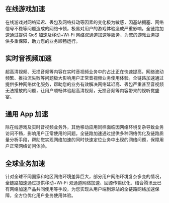 ## 在线游戏加速
在线游戏对网络延迟、丢包及网络抖动等因素的变化极为敏感，因基站拥塞、网络信号不稳等问题造成的网络卡顿，极易对用户的游戏体验造成严重影响。全链路加速通过提供 QoS 加速及移动+Wi-Fi 网络双通道加速等服务，为您的游戏业务提供多重保障，助力您的业务顺畅运行。

## 实时音视频加速
超高清视频、无损音频等内容在实时音视频业务中的占比正在快速提高，网络波动频繁、推拉流失败等问题极大影响用户正常音视频业务使用体验。全链路加速通过提供多种网络优化服务，帮助您的业务有效解决网络延迟高、丢包严重甚至音视频无法播放的问题，让用户顺畅体验超高清视频，无损音频等内容带来的视听觉盛宴。

## 通用 App 加速
除在线游戏及实时音视频业务外，其他移动应用同样面临因网络环境复杂导致业务访问不畅，影响用户正常使用的问题。全链路加速通过提供多种网络优化及链路质量分析手段，帮助您实现网络加速的同时快速定位业务中出现的网络问题，保障用户正常网络访问体验。

## 全球业务加速
针对全球不同国家和地区网络环境差异巨大，部分用户网络环境复杂多变的情况，全链路加速通过提供移动+Wi-Fi 双通道网络加速、回源传输优化、结合腾讯云已有网络加速产品共同使用等手段，为您实现从用户端到源站的全链路网络加速保障，全方位优化用户业务使用体验。

